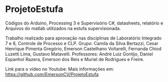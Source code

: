 # ProjetoEstufa

Códigos do Arduino, Processing 3 e Supervisório C#, datasheets, relatório e Arquivos do matlab utilizados na estufa supervisionada.

Trabalho realizado para aprovação nas disciplinas de Laboratório Integrado 7 e 8, Controle de Processo e CLP. Grupo: Camila da Silva Bertazzi, Cesar Henrique Pimenta Gregório, Emerson Castelhano Voltarelli, Fernanda Chiod Luzetti Lima, Gustavo Matavelli. Professores: André Luiz Gontijo, Daniel Espanhol Razera, Emerson dos Reis e Muriel de Rodrigues e Freire.

Link para o vídeo no Youtube:
Mais informações em: https://github.com/EmersonCV/ProjetoEstufa
